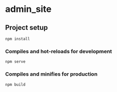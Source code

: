 # admin_site

## Project setup
```
npm install
```

### Compiles and hot-reloads for development
```
npm serve
```

### Compiles and minifies for production
```
npm build
```
